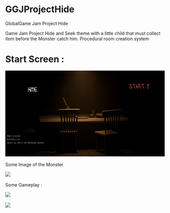 # GGJProjectHide
 GlobalGame Jam Project Hide
 
 Game Jam Project Hide and Seek theme with a little child that must collect item before the Monster catch him.
 Procedural room creation system
 
 # Start Screen :
 
 ![](Images/Image10.jpeg)
 
 Some Image of the Monster
 
 ![](Images/Animation27.gif)
 
 Some Gameplay :
 
 ![](Images/Animation26.gif)
 
 ![](Images/Animation30.gif)

